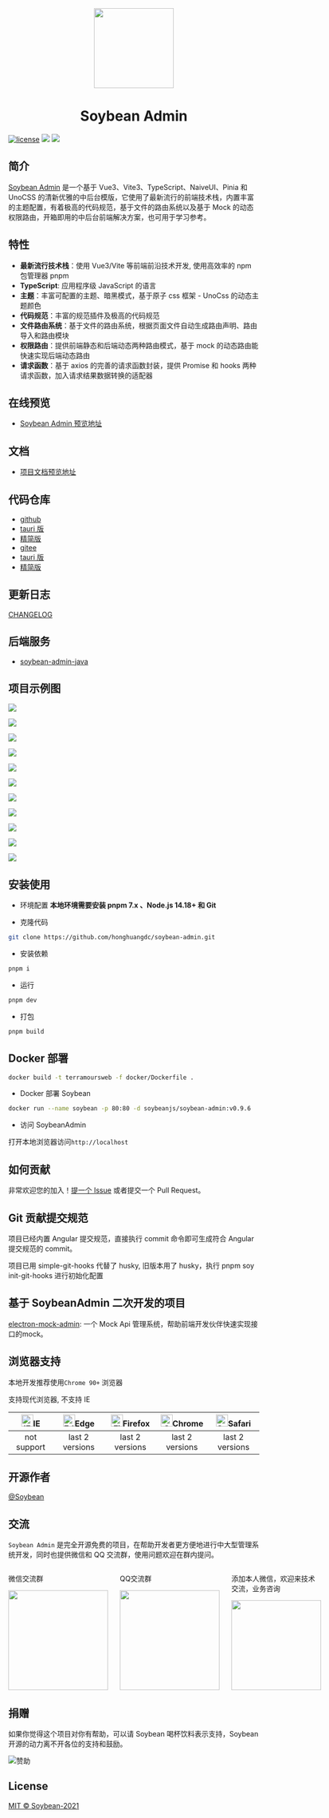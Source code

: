 <div align="center">
	<img src="https://soybeanjs-1300612522.cos.ap-guangzhou.myqcloud.com/uPic/soybean.svg" style="width: 160px;"/>
	<h1>Soybean Admin</h1>
</div>

[![license](https://img.shields.io/badge/license-MIT-green.svg)](./LICENSE) ![](https://img.shields.io/github/stars/honghuangdc/soybean-admin) ![](https://img.shields.io/github/forks/honghuangdc/soybean-admin)

## 简介

[Soybean Admin](https://github.com/honghuangdc/soybean-admin) 是一个基于 Vue3、Vite3、TypeScript、NaiveUI、Pinia 和 UnoCSS 的清新优雅的中后台模版，它使用了最新流行的前端技术栈，内置丰富的主题配置，有着极高的代码规范，基于文件的路由系统以及基于 Mock 的动态权限路由，开箱即用的中后台前端解决方案，也可用于学习参考。

## 特性

- **最新流行技术栈**：使用 Vue3/Vite 等前端前沿技术开发, 使用高效率的 npm 包管理器 pnpm
- **TypeScript**: 应用程序级 JavaScript 的语言
- **主题**：丰富可配置的主题、暗黑模式，基于原子 css 框架 - UnoCss 的动态主题颜色
- **代码规范**：丰富的规范插件及极高的代码规范
- **文件路由系统**：基于文件的路由系统，根据页面文件自动生成路由声明、路由导入和路由模块
- **权限路由**：提供前端静态和后端动态两种路由模式，基于 mock 的动态路由能快速实现后端动态路由
- **请求函数**：基于 axios 的完善的请求函数封装，提供 Promise 和 hooks 两种请求函数，加入请求结果数据转换的适配器

## 在线预览

- [Soybean Admin 预览地址](https://soybean.pro/)

## 文档

- [项目文档预览地址](https://docs.soybean.pro)


## 代码仓库

- [github](https://github.com/honghuangdc/soybean-admin)
- [tauri 版](https://github.com/honghuangdc/soybean-admin/tree/tauri)
- [精简版](https://github.com/honghuangdc/soybean-admin/tree/thin)
- [gitee](https://gitee.com/honghuangdc/soybean-admin)
- [tauri 版](https://gitee.com/honghuangdc/soybean-admin/tree/tauri)
- [精简版](https://gitee.com/honghuangdc/soybean-admin/tree/thin)

## 更新日志

[CHANGELOG](./CHANGELOG.md)

## 后端服务

- [soybean-admin-java](https://github.com/honghuangdc/soybean-admin-java)

## 项目示例图

![](https://s2.loli.net/2022/05/16/keOtgFH27r9nqYS.png)

![](https://s2.loli.net/2022/05/18/bW7mftiQexkvSTG.png)

![](https://s2.loli.net/2022/05/16/uV5nzjb3gYptAEl.png)

![](https://s2.loli.net/2022/05/16/rSnNHLdpuvkKxWq.png)

![](https://s2.loli.net/2022/05/18/Mt6YZqmDxO8v4uR.png)

![](https://s2.loli.net/2022/05/16/ktH5dcG3fuFOoKA.png)

![](https://s2.loli.net/2022/05/16/VPl6Ru1iCAhLcS4.png)

![](https://s2.loli.net/2022/05/16/bRlAKuHW7ZVh9DT.png)

![](https://s2.loli.net/2022/06/07/rY8TyAftM5dxspv.png)

![](https://s2.loli.net/2022/06/07/5GNBAd31IzQVjLP.png)

![](https://s2.loli.net/2022/06/07/rRSG6mEZpujOACT.png)

## 安装使用

- 环境配置
  **本地环境需要安装 pnpm 7.x 、Node.js 14.18+ 和 Git**

- 克隆代码

```bash
git clone https://github.com/honghuangdc/soybean-admin.git
```

- 安装依赖

```bash
pnpm i
```

- 运行

```bash
pnpm dev
```

- 打包

```bash
pnpm build
```

## Docker 部署

```bash
docker build -t terramoursweb -f docker/Dockerfile .
```

- Docker 部署 Soybean

```bash
docker run --name soybean -p 80:80 -d soybeanjs/soybean-admin:v0.9.6
```

- 访问 SoybeanAdmin

打开本地浏览器访问`http://localhost`

## 如何贡献

非常欢迎您的加入！[提一个 Issue](https://github.com/honghuangdc/soybean-admin/issues/new) 或者提交一个 Pull Request。

## Git 贡献提交规范

项目已经内置 Angular 提交规范，直接执行 commit 命令即可生成符合 Angular 提交规范的 commit。

项目已用 simple-git-hooks 代替了 husky, 旧版本用了 husky，执行 pnpm soy init-git-hooks 进行初始化配置

## 基于 SoybeanAdmin 二次开发的项目
[electron-mock-admin](https://github.com/lixin59/electron-mock-api): 一个 Mock Api 管理系统，帮助前端开发伙伴快速实现接口的mock。

## 浏览器支持

本地开发推荐使用`Chrome 90+` 浏览器

支持现代浏览器, 不支持 IE

| [<img src="https://raw.githubusercontent.com/alrra/browser-logos/master/src/archive/internet-explorer_9-11/internet-explorer_9-11_48x48.png" alt="IE" width="24px" height="24px"  />](http://godban.github.io/browsers-support-badges/)IE | [<img src="https://raw.githubusercontent.com/alrra/browser-logos/master/src/edge/edge_48x48.png" alt=" Edge" width="24px" height="24px" />](http://godban.github.io/browsers-support-badges/)Edge | [<img src="https://raw.githubusercontent.com/alrra/browser-logos/master/src/firefox/firefox_48x48.png" alt="Firefox" width="24px" height="24px" />](http://godban.github.io/browsers-support-badges/)Firefox | [<img src="https://raw.githubusercontent.com/alrra/browser-logos/master/src/chrome/chrome_48x48.png" alt="Chrome" width="24px" height="24px" />](http://godban.github.io/browsers-support-badges/)Chrome | [<img src="https://raw.githubusercontent.com/alrra/browser-logos/master/src/safari/safari_48x48.png" alt="Safari" width="24px" height="24px" />](http://godban.github.io/browsers-support-badges/)Safari |
| :---------------------------------------------------------------------------------------------------------------------------------------------------------------------------------------------------------------------------------------: | :-----------------------------------------------------------------------------------------------------------------------------------------------------------------------------------------------: | :----------------------------------------------------------------------------------------------------------------------------------------------------------------------------------------------------------: | :------------------------------------------------------------------------------------------------------------------------------------------------------------------------------------------------------: | :------------------------------------------------------------------------------------------------------------------------------------------------------------------------------------------------------: |
|                                                                                                                not support                                                                                                                |                                                                                          last 2 versions                                                                                          |                                                                                               last 2 versions                                                                                                |                                                                                             last 2 versions                                                                                              |                                                                                             last 2 versions                                                                                              |

## 开源作者

[@Soybean](https://github.com/honghuangdc)

## 交流

`Soybean Admin` 是完全开源免费的项目，在帮助开发者更方便地进行中大型管理系统开发，同时也提供微信和 QQ 交流群，使用问题欢迎在群内提问。

  <div style="display:flex;">
  	<div style="padding-right:24px;">
  		<p>微信交流群</p>
      <img src="https://soybeanjs-1300612522.cos.ap-guangzhou.myqcloud.com/uPic/soybeanjs-wechat0513.jpeg" style="width:200px" />
  	</div>
  	<div style="padding-right:24px;">
  		<p>QQ交流群</p>
      <img src="https://soybeanjs-1300612522.cos.ap-guangzhou.myqcloud.com/uPic/qq-soybean-admin.jpg" style="width:200px" />
  	</div>
		<div>
			<p>添加本人微信，欢迎来技术交流，业务咨询</p>
			<img src="https://soybeanjs-1300612522.cos.ap-guangzhou.myqcloud.com/uPic/soybeanjs.jpeg" style="width:180px" />
		</div>
  </div>

## 捐赠

如果你觉得这个项目对你有帮助，可以请 Soybean 喝杯饮料表示支持，Soybean 开源的动力离不开各位的支持和鼓励。

![赞助](https://s2.loli.net/2022/01/24/i9cpq7lTCrKUoFf.png)

## License

[MIT © Soybean-2021](./LICENSE)
